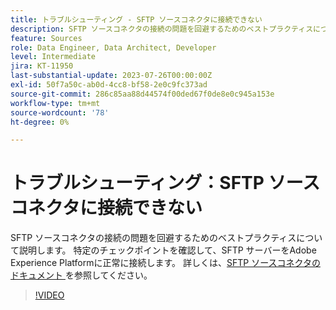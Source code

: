 ```yaml
---
title: トラブルシューティング - SFTP ソースコネクタに接続できない
description: SFTP ソースコネクタの接続の問題を回避するためのベストプラクティスについて説明します。 特定のチェックポイントを確認して、SFTP サーバーをAdobe Experience Platformに正常に接続します。
feature: Sources
role: Data Engineer, Data Architect, Developer
level: Intermediate
jira: KT-11950
last-substantial-update: 2023-07-26T00:00:00Z
exl-id: 50f7a50c-ab0d-4cc8-bf58-2e0c9fc373ad
source-git-commit: 286c85aa88d44574f00ded67f0de8e0c945a153e
workflow-type: tm+mt
source-wordcount: '78'
ht-degree: 0%

---
```


# トラブルシューティング：SFTP ソースコネクタに接続できない

SFTP ソースコネクタの接続の問題を回避するためのベストプラクティスについて説明します。 特定のチェックポイントを確認して、SFTP サーバーをAdobe Experience Platformに正常に接続します。 詳しくは、[SFTP ソースコネクタのドキュメント ](https://experienceleague.adobe.com/docs/experience-platform/sources/connectors/cloud-storage/sftp.html?lang=ja) を参照してください。

>[!VIDEO](https://video.tv.adobe.com/v/3416134?learn=on&enablevpops)
